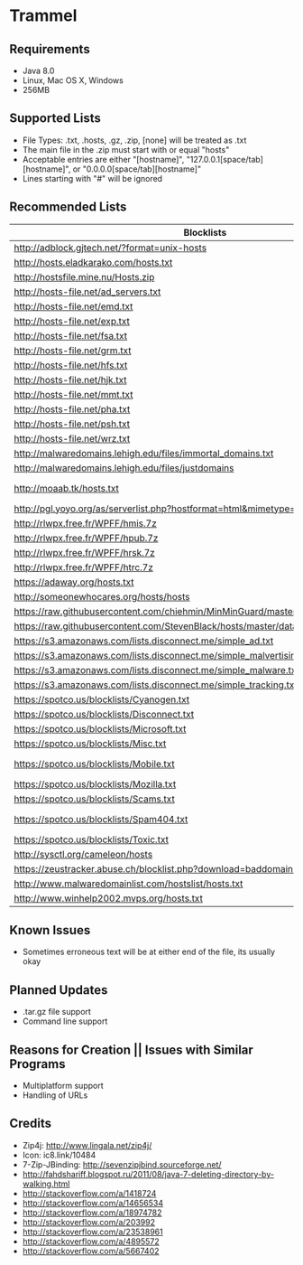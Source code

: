 Trammel
==========

Requirements
------------
- Java 8.0
- Linux, Mac OS X, Windows
- 256MB

Supported Lists
---------------
- File Types: .txt, .hosts, .gz, .zip, [none] will be treated as .txt
- The main file in the .zip must start with or equal "hosts"
- Acceptable entries are either "[hostname]", "127.0.0.1[space/tab][hostname]", or "0.0.0.0[space/tab][hostname]"
- Lines starting with "#" will be ignored

Recommended Lists
-----------------

Blocklists | Blocked
---------- | -------
http://adblock.gjtech.net/?format=unix-hosts | Ads
http://hosts.eladkarako.com/hosts.txt | Ads
http://hostsfile.mine.nu/Hosts.zip | Ads - Outdated
http://hosts-file.net/ad_servers.txt | Ads
http://hosts-file.net/emd.txt | Malware
http://hosts-file.net/exp.txt | Malware
http://hosts-file.net/fsa.txt | Illegal
http://hosts-file.net/grm.txt | Spam
http://hosts-file.net/hfs.txt | Spam
http://hosts-file.net/hjk.txt | Malware
http://hosts-file.net/mmt.txt | Spam
http://hosts-file.net/pha.txt | Illegal
http://hosts-file.net/psh.txt | Phishing
http://hosts-file.net/wrz.txt | Illegal
http://malwaredomains.lehigh.edu/files/immortal_domains.txt | Malware
http://malwaredomains.lehigh.edu/files/justdomains | Malware
http://moaab.tk/hosts.txt  | Ads/Analytics/Malware/Spam/Tracking - Too many false positives
http://pgl.yoyo.org/as/serverlist.php?hostformat=html&mimetype=plaintext | Ads
http://rlwpx.free.fr/WPFF/hmis.7z | Illegal/Misc/Spam
http://rlwpx.free.fr/WPFF/hpub.7z | Ads
http://rlwpx.free.fr/WPFF/hrsk.7z | Malware
http://rlwpx.free.fr/WPFF/htrc.7z | Analytics/Tracking
https://adaway.org/hosts.txt | Ads/Analytics/Tracking
http://someonewhocares.org/hosts/hosts | Ads/Analytics/Malware/Misc/Spam/Tracking
https://raw.githubusercontent.com/chiehmin/MinMinGuard/master/assets/host/output_file | Ads/Analytics/Tracking
https://raw.githubusercontent.com/StevenBlack/hosts/master/data/StevenBlack/hosts | Misc
https://s3.amazonaws.com/lists.disconnect.me/simple_ad.txt | Ads
https://s3.amazonaws.com/lists.disconnect.me/simple_malvertising.txt | Malware/Spam
https://s3.amazonaws.com/lists.disconnect.me/simple_malware.txt | Malware
https://s3.amazonaws.com/lists.disconnect.me/simple_tracking.txt | Analytics/Tracking
https://spotco.us/blocklists/Cyanogen.txt | Analytics/Tracking
https://spotco.us/blocklists/Disconnect.txt | Ads/Analytics/Tracking (Credit: Disconnect)
https://spotco.us/blocklists/Microsoft.txt | Ads/Analytics/Tracking - May break things
https://spotco.us/blocklists/Misc.txt | Ads/Analytics/Misc/Tracking
https://spotco.us/blocklists/Mobile.txt | Ads/Analytics/Malware/Misc/Scam/Spam/Tracking (Partial Credit: Ad-Away, G&J Tech)
https://spotco.us/blocklists/Mozilla.txt | Ads/Analytics/Misc/Tracking
https://spotco.us/blocklists/Scams.txt | Malware/Misc/Phishing/Scam/Spam
https://spotco.us/blocklists/Spam404.txt | Malware/Misc/Phishing/Scam/Spam (Credit: Spam404)
https://spotco.us/blocklists/Toxic.txt | Misc
http://sysctl.org/cameleon/hosts | Ads
https://zeustracker.abuse.ch/blocklist.php?download=baddomains | Malware
http://www.malwaredomainlist.com/hostslist/hosts.txt | Malware
http://www.winhelp2002.mvps.org/hosts.txt | Ads/Analytics/Malware/Misc/Spam/Tracking

Known Issues
------------
- Sometimes erroneous text will be at either end of the file, its usually okay

Planned Updates
---------------
- .tar.gz file support
- Command line support

Reasons for Creation || Issues with Similar Programs
----------------------------------------------------
- Multiplatform support
- Handling of URLs

Credits
-------
- Zip4j: http://www.lingala.net/zip4j/
- Icon: ic8.link/10484
- 7-Zip-JBinding: http://sevenzipjbind.sourceforge.net/
- http://fahdshariff.blogspot.ru/2011/08/java-7-deleting-directory-by-walking.html
- http://stackoverflow.com/a/1418724
- http://stackoverflow.com/a/14656534
- http://stackoverflow.com/a/18974782
- http://stackoverflow.com/a/203992
- http://stackoverflow.com/a/23538961
- http://stackoverflow.com/a/4895572
- http://stackoverflow.com/a/5667402
